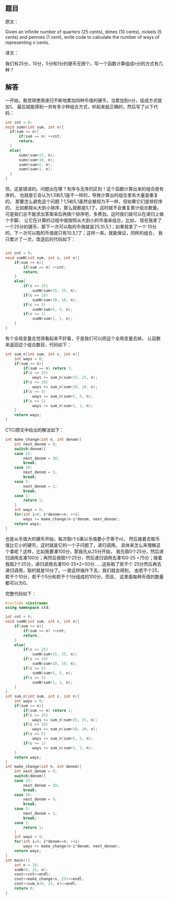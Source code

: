 ## 题目

原文：

Given an infinite number of quarters (25 cents), dimes (10 cents), nickels (5 cents) and pennies (1 cent), write code to calculate the number of ways of representing n cents.

译文：

我们有25分，10分，5分和1分的硬币无限个。写一个函数计算组成n分的方式有几种？

## 解答

一开始，我觉得使用递归不断地累加四种币值的硬币，当累加到n分，组成方式就加1。 最后就能得到一共有多少种组合方式，听起来挺正确的，然后写了以下代码：

```cpp
int cnt = 0;
void sumn(int sum, int n){
  if(sum >= n){
      if(sum == n) ++cnt;
      return;
  }
  else{
      sumn(sum+25, n);
      sumn(sum+10, n);
      sumn(sum+5, n);
      sumn(sum+1, n);
  }
}

```

但，这是错误的。问题出在哪？有序与无序的区别！这个函数计算出来的组合是有序的，
也就是它会认为1,5和5,1是不一样的，导致计算出的组合里有大量是重复的。
那要怎么避免这个问题？1,5和5,1虽然会被视为不一样，但如果它们是排好序的，
比如都按从大到小排序，那么就都是5,1了，这时就不会重复累计组合数量。
可是我们总不能求出答案来后再搞个排序吧，多费劲。这时我们就可以在递归上做个手脚，
让它在计算的过程中就按照从大到小的币值来组合。比如，
现在我拿了一个25分的硬币，那下一次可以取的币值就是25,10,5,1；如果我拿了一个
10分的，下一次可以取的币值就只有10,5,1了；这样一来，就能保证，同样的组合，
我只累计了一次，改造后的代码如下：

```cpp

int cnt = 0;
void sumN(int sum, int c, int n){
    if(sum >= n){
        if(sum == n) ++cnt;
        return;
    }
    else{
        if(c >= 25)
            sumN(sum+25, 25, n);
        if(c >= 10)
            sumN(sum+10, 10, n);
        if(c >= 5)
            sumN(sum+5, 5, n);
        if(c >= 1)
            sumN(sum+1, 1, n);
    }
}

```

有个全局变量总觉得看起来不好看，于是我们可以把这个全局变量去掉， 让函数来返回这个组合数目，代码如下：

```cpp
int sum_n(int sum, int c, int n){
    int ways = 0;
    if(sum <= n){
        if(sum == n) return 1;
        if(c >= 25)
            ways += sum_n(sum+25, 25, n);
        if(c >= 10)
            ways += sum_n(sum+10, 10, n);
        if(c >= 5)
            ways += sum_n(sum+5, 5, n);
        if(c >= 1)
            ways += sum_n(sum+1, 1, n);
    }
    return ways;
}

```

CTCI原文中给出的解法如下：

```cpp
int make_change(int n, int denom){
    int next_denom = 0;
    switch(denom){
    case 25:
        next_denom = 10;
        break;
    case 10:
        next_denom = 5;
        break;
    case 5:
        next_denom = 1;
        break;
    case 1:
        return 1;
    }
    int ways = 0;
    for(int i=0; i*denom<=n; ++i)
        ways += make_change(n-i*denom, next_denom);
    return ways;
}

```

也是从币值大的硬币开始，每次取i个(i乘以币值要小于等于n)， 然后接着去取币值比它小的硬币，这时就是它的一个子问题了，递归调用。 具体来怎么来理解这个事呢？这样，比如我要凑100分，那我先从25分开始， 我先取0个25分，然后递归调用去凑100分；再然后我取1个25分，然后递归调用去凑100-25 =75分；接着我取2个25分，递归调用去凑100-25*2=50分……这些取了若干个 25分然后再去递归调用，取的就是10分了。一直这样操作下去，我们就会得到， 由若干个25，若干个10分，若干个5分和若干个1分组成的100分，而且， 这里面每种币值的数量都可以为0。

完整代码如下：

```cpp
#include <iostream>
using namespace std;

int cnt = 0;
void sumN(int sum, int c, int n){
    if(sum >= n){
        if(sum == n) ++cnt;
        return;
    }
    else{
        if(c >= 25)
            sumN(sum+25, 25, n);
        if(c >= 10)
            sumN(sum+10, 10, n);
        if(c >= 5)
            sumN(sum+5, 5, n);
        if(c >= 1)
            sumN(sum+1, 1, n);
    }
}
int sum_n(int sum, int c, int n){
    int ways = 0;
    if(sum <= n){
        if(sum == n) return 1;
        if(c >= 25)
            ways += sum_n(sum+25, 25, n);
        if(c >= 10)
            ways += sum_n(sum+10, 10, n);
        if(c >= 5)
            ways += sum_n(sum+5, 5, n);
        if(c >= 1)
            ways += sum_n(sum+1, 1, n);
    }
    return ways;
}
int make_change(int n, int denom){
    int next_denom = 0;
    switch(denom){
    case 25:
        next_denom = 10;
        break;
    case 10:
        next_denom = 5;
        break;
    case 5:
        next_denom = 1;
        break;
    case 1:
        return 1;
    }
    int ways = 0;
    for(int i=0; i*denom<=n; ++i)
        ways += make_change(n-i*denom, next_denom);
    return ways;
}
int main(){
    int n = 10;
    sumN(0, 25, n);
    cout<<cnt<<endl;
    cout<<make_change(n, 25)<<endl;
    cout<<sum_n(0, 25, n)<<endl;
    return 0;
}

```
